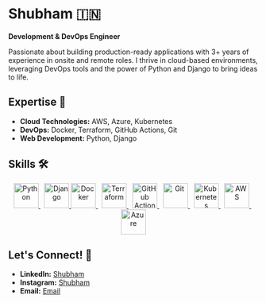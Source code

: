 # Shubham 🇮🇳

**Development & DevOps Engineer**

Passionate about building production-ready applications with 3+ years of experience in onsite and remote roles. I thrive in cloud-based environments, leveraging DevOps tools and the power of Python and Django to bring ideas to life.

## Expertise 🚀

* **Cloud Technologies:** AWS, Azure, Kubernetes
* **DevOps:** Docker, Terraform, GitHub Actions, Git
* **Web Development:** Python, Django

## Skills 🛠️

<p align="center">
  <a href="https://www.python.org/" target="_blank">
    <img src="https://cdn.jsdelivr.net/gh/devicons/devicon/icons/python/python-original.svg" alt="Python" width="50" height="50"/> 
  </a>&nbsp;
  <a href="https://www.djangoproject.com/" target="_blank">
    <img src="https://cdn.jsdelivr.net/gh/devicons/devicon/icons/django/django-plain.svg" alt="Django" width="50" height="50"/> 
  </a>
  <a href="https://www.docker.com/" target="_blank">
    <img src="https://cdn.jsdelivr.net/gh/devicons/devicon/icons/docker/docker-original.svg" alt="Docker" width="50" height="50"/> 
  </a>&nbsp;
  <a href="https://www.terraform.io/" target="_blank">
    <img src="https://cdn.jsdelivr.net/gh/devicons/devicon/icons/terraform/terraform-original.svg" alt="Terraform" width="50" height="50"/>
  </a>&nbsp;
<a href="https://github.com/features/actions" target="_blank">
  <img src="https://cdn.jsdelivr.net/gh/devicons/devicon/icons/githubactions/githubactions-original.svg" alt="GitHub Actions" width="50" height="50"/> 
</a>&nbsp;
  <a href="https://git-scm.com/" target="_blank">
    <img src="https://cdn.jsdelivr.net/gh/devicons/devicon/icons/git/git-original.svg" alt="Git" width="50" height="50"/> 
  </a>&nbsp;
  <a href="https://kubernetes.io/" target="_blank">
    <img src="https://cdn.jsdelivr.net/gh/devicons/devicon/icons/kubernetes/kubernetes-plain.svg" alt="Kubernetes" width="50" height="50"/> 
  </a>&nbsp;
  <a href="https://aws.amazon.com/" target="_blank">
    <img src="https://cdn.jsdelivr.net/gh/devicons/devicon/icons/amazonwebservices/amazonwebservices-original-wordmark.svg" alt="AWS" width="50" height="50"/> 
  </a>&nbsp;
  <a href="https://azure.microsoft.com/" target="_blank">
    <img src="https://cdn.jsdelivr.net/gh/devicons/devicon/icons/azure/azure-original.svg" alt="Azure" width="50" height="50"/>
  </a> 
</p>

## Let's Connect! 🤝

* **LinkedIn:** [Shubham](https://www.linkedin.com/in/shubhammca88/)
* **Instagram:** [Shubham](https://www.instagram.com/in/su.g.am/) 
* **Email:** [Email](mailto:byshubham6@gmail.com)